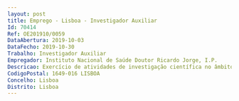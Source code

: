 ```yaml
--- 
layout: post
title: Emprego - Lisboa - Investigador Auxiliar
Id: 70414
Ref: OE201910/0059
DataAbertura: 2019-10-03
DataFecho: 2019-10-30
Trabalho: Investigador Auxiliar
Empregador: Instituto Nacional de Saúde Doutor Ricardo Jorge, I.P.
Descricao: Exercício de atividades de investigação científica no âmbito do projeto VECTRACK, Ref.ª H2020 EIC FTI 2018 2020 – “Earth observation service for preventive control of insect disease vectors”, ao abrigo do programa Fast Track to Innovation (FTI), do Conselho Europeu de Inovação (CEI), Horizonte 2020, financiado pela Comissão Europeia, pela Executive Agency for Small and Medium sized Enterprises (EASME).Plano de trabalho (i) Colheita de mosquitos no campo (ii) Identificação morfológica e molecular de mosquitos (iii) Estabelecimento e manutenção de colónias de várias espécies de mosquitos no insectário do CEVDI INSA(iv) Desenvolvimento de estudos de competência vetorial (v) Desenvolvimento de estudos com armadilhas equipadas com sensores capazes de detetar sinais específicos do batimento das asas dos insetos, e que podem, deste modo, contar o número de mosquitos capturados, bem como diferenciá los por espécie, sexo e idade.
CodigoPostal: 1649-016 LISBOA
Concelho: Lisboa
Distrito: Lisboa
--- 
```

